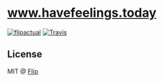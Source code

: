 # www.havefeelings.today

[![flipactual](https://img.shields.io/badge/😋-flipactual-43A6F6.svg?style=flat-square)](https://flipactual.com/)
[![Travis](https://img.shields.io/travis/flipactual/www.havefeelings.today.svg?style=flat-square)](https://travis-ci.org/flipactual/www.havefeelings.today/)

## License

MIT @ [Flip](https://github.com/flipactual)
